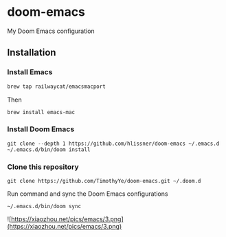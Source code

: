 # doom-emacs
My Doom Emacs configuration

## Installation

### Install Emacs
```bash
brew tap railwaycat/emacsmacport
```

Then 

```
brew install emacs-mac
```

### Install Doom Emacs

```
git clone --depth 1 https://github.com/hlissner/doom-emacs ~/.emacs.d
~/.emacs.d/bin/doom install
```

### Clone this repository

```
git clone https://github.com/TimothyYe/doom-emacs.git ~/.doom.d
```

Run command and sync the Doom Emacs configurations

```
~/.emacs.d/bin/doom sync
```

![https://xiaozhou.net/pics/emacs/3.png](https://xiaozhou.net/pics/emacs/3.png)
